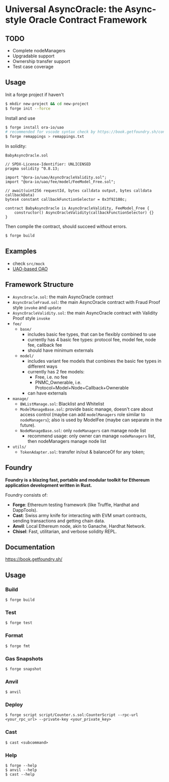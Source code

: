 # Universal AsyncOracle: the Async-style Oracle Contract Framework

## TODO
- Complete nodeManagers
- Upgradable support
- Ownership transfer support
- Test case coverage

## Usage

Init a forge project if haven't

```bash
$ mkdir new-project && cd new-project
$ forge init --force
```

Install and use

```bash
$ forge install ora-io/uao
# recommended for vscode syntax check by https://book.getfoundry.sh/config/vscode
$ forge remappings > remappings.txt
```

In solidity:

`BabyAsyncOracle.sol`
```solidity
// SPDX-License-Identifier: UNLICENSED
pragma solidity ^0.8.13;

import "@ora-io/uao/AsyncOracleValidity.sol";
import "@ora-io/uao/fee/model/FeeModel_Free.sol";

// await(uint256 requestId, bytes calldata output, bytes calldata callbackData)
bytes4 constant callbackFunctionSelector = 0x3f92108c;

contract BabyAsyncOracle is AsyncOracleValidity, FeeModel_Free {
    constructor() AsyncOracleValidity(callbackFunctionSelector) {}
}
```

Then compile the contract, should succeed without errors.

```bash
$ forge build
```

## Examples
- check `src/mock`
- [UAO-based OAO](https://github.com/ora-io/OAO-UAO)

## Framework Structure
- `AsyncOracle.sol`: the main AsyncOracle contract
- `AsyncOracleFraud.sol`: the main AsyncOracle contract with Fraud Proof style `invoke` and `update`
- `AsyncOracleValidity.sol`: the main AsyncOracle contract with Validity Proof style `invoke`
- `fee/`
  - `base/`
    - includes basic fee types, that can be flexibly combined to use
    - currently has 4 basic fee types: protocol fee, model fee, node fee, callback fee
    - should have minimum externals
  - `model/`
    - includes variant fee models that combines the basic fee types in different ways
    - currently has 2 fee models: 
      - Free, i.e. no fee
      - PNMC_Ownerable, i.e. Protocol+Model+Node+Callback+Ownerable
    - can have externals
- `manage/`
  - `BWListManage.sol`: Blacklist and Whitelist
  - `ModelManageBase.sol`: provide basic manage, doesn't care about access control (maybe can add `modelManagers` role similar to `nodeManagers`); also is used by ModelFee (maybe can separate in the future).
  - `NodeManageBase.sol`: only `nodeManagers` can manage node list
    - recommend usage: only owner can manage `nodeManagers` list, then nodeManagers manage node list
- `utils/`
  - `TokenAdapter.sol`: transfer in/out & balanceOf for any token;

## Foundry

**Foundry is a blazing fast, portable and modular toolkit for Ethereum application development written in Rust.**

Foundry consists of:

-   **Forge**: Ethereum testing framework (like Truffle, Hardhat and DappTools).
-   **Cast**: Swiss army knife for interacting with EVM smart contracts, sending transactions and getting chain data.
-   **Anvil**: Local Ethereum node, akin to Ganache, Hardhat Network.
-   **Chisel**: Fast, utilitarian, and verbose solidity REPL.

## Documentation

https://book.getfoundry.sh/

## Usage

### Build

```shell
$ forge build
```

### Test

```shell
$ forge test
```

### Format

```shell
$ forge fmt
```

### Gas Snapshots

```shell
$ forge snapshot
```

### Anvil

```shell
$ anvil
```

### Deploy

```shell
$ forge script script/Counter.s.sol:CounterScript --rpc-url <your_rpc_url> --private-key <your_private_key>
```

### Cast

```shell
$ cast <subcommand>
```

### Help

```shell
$ forge --help
$ anvil --help
$ cast --help
```
